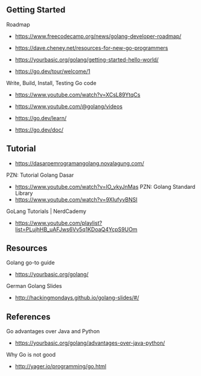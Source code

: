 ## Getting Started

Roadmap
- https://www.freecodecamp.org/news/golang-developer-roadmap/

- https://dave.cheney.net/resources-for-new-go-programmers
- https://yourbasic.org/golang/getting-started-hello-world/
- https://go.dev/tour/welcome/1

Write, Build, Install, Testing Go code
- https://www.youtube.com/watch?v=XCsL89YtqCs
- https://www.youtube.com/@golang/videos

- https://go.dev/learn/
- https://go.dev/doc/

## Tutorial

- https://dasarpemrogramangolang.novalagung.com/

PZN: Tutorial Golang Dasar
- https://www.youtube.com/watch?v=IO_vkyJnMas
PZN: Golang Standard Library
- https://www.youtube.com/watch?v=9XIufyvBNSI

GoLang Tutorials | NerdCademy
- https://www.youtube.com/playlist?list=PLujhHB_uAFJws6Vv5q1KDoaQ4YcpS9UOm

## Resources

Golang go-to guide
- https://yourbasic.org/golang/

German Golang Slides
- http://hackingmondays.github.io/golang-slides/#/

## References

Go advantages over Java and Python
- https://yourbasic.org/golang/advantages-over-java-python/

Why Go is not good
- http://yager.io/programming/go.html
